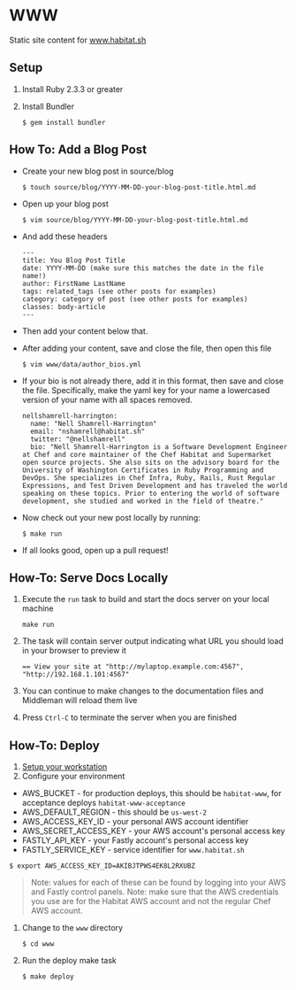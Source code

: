 
# WWW

Static site content for www.habitat.sh

## Setup

1. Install Ruby 2.3.3 or greater
1. Install Bundler

    ```
    $ gem install bundler
    ```

## How To: Add a Blog Post

* Create your new blog post in source/blog

  ```
  $ touch source/blog/YYYY-MM-DD-your-blog-post-title.html.md
  ```

* Open up your blog post

  ```
  $ vim source/blog/YYYY-MM-DD-your-blog-post-title.html.md
  ```

* And add these headers

  ```
  ---
  title: You Blog Post Title
  date: YYYY-MM-DD (make sure this matches the date in the file name!)
  author: FirstName LastName
  tags: related_tags (see other posts for examples)
  category: category of post (see other posts for examples)
  classes: body-article
  ---
  ```

* Then add your content below that.

* After adding your content, save and close the file, then open this file

  ```
  $ vim www/data/author_bios.yml
  ```

* If your bio is not already there, add it in this format, then save and close
  the file. Specifically, make the yaml key for your name a lowercased version
  of your name with all spaces removed.

  ```
  nellshamrell-harrington:
    name: "Nell Shamrell-Harrington"
    email: "nshamrell@habitat.sh"
    twitter: "@nellshamrell"
	bio: "Nell Shamrell-Harrington is a Software Development Engineer at Chef and core maintainer of the Chef Habitat and Supermarket open source projects. She also sits on the advisory board for the University of Washington Certificates in Ruby Programming and DevOps. She specializes in Chef Infra, Ruby, Rails, Rust Regular Expressions, and Test Driven Development and has traveled the world speaking on these topics. Prior to entering the world of software development, she studied and worked in the field of theatre."
  ```

* Now check out your new post locally by running:

  ```
  $ make run
  ```

* If all looks good, open up a pull request!

## How-To: Serve Docs Locally

1. Execute the `run` task to build and start the docs server on your local machine

    `make run`

1. The task will contain server output indicating what URL you should load in your browser to preview it

    `== View your site at "http://mylaptop.example.com:4567", "http://192.168.1.101:4567"`

1. You can continue to make changes to the documentation files and Middleman will reload them live
1. Press `Ctrl-C` to terminate the server when you are finished

## How-To: Deploy

1. [Setup your workstation](#setup)
1. Configure your environment

  * AWS_BUCKET - for production deploys, this should be `habitat-www`, for acceptance deploys `habitat-www-acceptance`
  * AWS_DEFAULT_REGION - this should be `us-west-2`
  * AWS_ACCESS_KEY_ID - your personal AWS account identifier
  * AWS_SECRET_ACCESS_KEY - your AWS account's personal access key
  * FASTLY_API_KEY - your Fastly account's personal access key
  * FASTLY_SERVICE_KEY - service identifier for `www.habitat.sh`

  ```
  $ export AWS_ACCESS_KEY_ID=AKIBJTPWS4EK8L2RXUBZ
  ```

  > Note: values for each of these can be found by logging into your AWS and Fastly control panels.
  > Note: make sure that the AWS credentials you use are for the Habitat AWS account and not the regular Chef AWS account.

1. Change to the `www` directory

   ```
   $ cd www
   ```

1. Run the deploy make task

    ```
    $ make deploy
    ```
